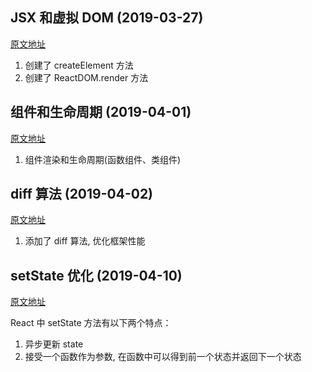 ## JSX 和虚拟 DOM (2019-03-27)

[原文地址](https://github.com/hujiulong/simple-react/tree/chapter-1)

1. 创建了 createElement 方法
2. 创建了 ReactDOM.render 方法

## 组件和生命周期 (2019-04-01)

[原文地址](https://github.com/hujiulong/simple-react/tree/chapter-2)

1. 组件渲染和生命周期(函数组件、类组件)

## diff 算法 (2019-04-02)

[原文地址](https://github.com/hujiulong/simple-react/tree/chapter-3)

1. 添加了 diff 算法, 优化框架性能

## setState 优化 (2019-04-10)

[原文地址](https://github.com/hujiulong/simple-react/tree/chapter-4)

React 中 setState 方法有以下两个特点：
1. 异步更新 state
2. 接受一个函数作为参数, 在函数中可以得到前一个状态并返回下一个状态
